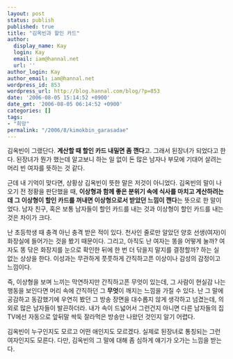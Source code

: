 ```yaml
---
layout: post
status: publish
published: true
title: "김옥빈과 할인 카드"
author:
  display_name: Kay
  login: Kay
  email: iam@hannal.net
  url: ''
author_login: Kay
author_email: iam@hannal.net
wordpress_id: 853
wordpress_url: http://blog.hannal.com/blog/?p=853
date: '2006-08-05 15:14:52 +0900'
date_gmt: '2006-08-05 06:14:52 +0900'
categories: []
tags:
- "희망"
permalink: "/2006/8/kimokbin_garasadae"
---
```

<p>김옥빈이 그랬단다. <strong>계산할 때 할인 카드 내밀면 좀 깬다</strong>고. 그래서 된장녀가 되었다고 한다. 된장녀가 뭔가 했는데 알고보니 하는 일 없이 돈 많은 남자나 부모에 기대어 살려는 머리 빈 여자를 뜻하는 것 같다.</p>
<p>근데 내 기억이 맞다면, 상황상 김옥빈이 뜻한 말은 저것이 아니었다. 김옥빈의 말이 나오기 전 정황을 판단했을 때, <strong>이상형과 함께 좋은 분위기 속에 식사를 마치고 계산하려는데 그 이상형이 할인 카드를 꺼내면 이상형으로서 받았던 느낌이 깬다</strong>는 뜻으로 한 말이었다. 남자 친구, 혹은 보통 남자들이 할인 카드를 내는 것과 이상형이 할인 카드를 내는 것은 차이가 크다.</p>
<p>난 초등학생 때 충격 아닌 충격 받은 적이 있다. 천사인 줄로만 알았던 양호 선생(여자)이 화장실에 들어가는 것을 봤기 때문이다. 그리고, 아직도 난 여자는 똥을 어떻게 눌까? 여자도 똥 닦은 화장지를 눈으로 확인한 뒤에 한 번 더 닦을지 말지를 결정할까? 하는 실 없는 상상을 한다. 이성과는 무관하게 풋풋하게 간직하고픈 이상이나 감성의 감정이고 느낌이다.</p>
<p>즉, 이상형을 보며 느끼는 막연하지만 간직하고픈 무엇이 있는데, 그 사람이 현실감 나는 행동을 보인다면 머리 속에 간직하던 그 <strong>무엇</strong>이 깨지는 느낌을 가질 수 있다. 난 그 말에 공감하고 동감했기에 우연히 봤던 그 방송 장면을 대수롭지 않게 생각하고 넘겼는데, 의외로 많은 남자들이 발끈하더라. 내가 속이 드넓어서 그런건지 아니면 다른 남자들의 집 TV에선 자동으로 앞뒤말 싹둑 잘라먹은 방송만 나왔던 것인지 알기 어렵다.</p>
<p>김옥빈이 누구인지도 모르고 어떤 애인지도 모르겠다. 실제로 된장녀로 통칭되는 그런 여자인지도 모른다. 다만, 김옥빈의 그 말에 대해 좀 심하게 얘기가 오가는 느낌을 받는다.</p>
